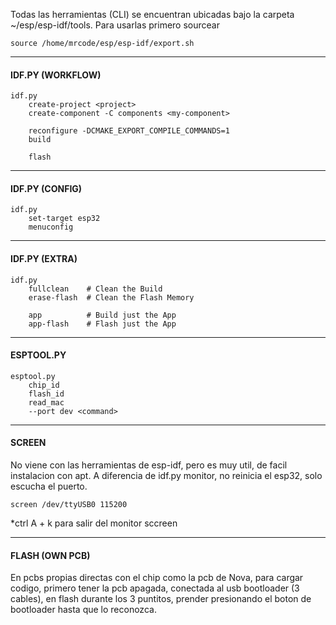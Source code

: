 Todas las herramientas (CLI) se encuentran ubicadas bajo la carpeta ~/esp/esp-idf/tools. Para usarlas primero sourcear 

```
source /home/mrcode/esp/esp-idf/export.sh
```

---
#### IDF.PY (WORKFLOW)
```
idf.py
	create-project <project>
	create-component -C components <my-component>
	
	reconfigure -DCMAKE_EXPORT_COMPILE_COMMANDS=1
	build
	
	flash
```

---
#### IDF.PY (CONFIG)
```
idf.py
	set-target esp32
	menuconfig
```

---
#### IDF.PY (EXTRA)
```
idf.py
	fullclean    # Clean the Build
	erase-flash  # Clean the Flash Memory
	
	app          # Build just the App 
	app-flash    # Flash just the App
```

---
#### ESPTOOL.PY
```
esptool.py
	chip_id
	flash_id
	read_mac
	--port dev <command>
```

---
#### SCREEN
No viene con las herramientas de esp-idf, pero es muy util, de facil instalacion con apt. A diferencia de idf.py monitor, no reinicia el esp32, solo escucha el puerto.

```
screen /dev/ttyUSB0 115200
```

*ctrl A + k para salir del monitor sccreen

---
#### FLASH (OWN PCB)
En pcbs propias directas con el chip como la pcb de Nova, para cargar codigo, primero tener la pcb apagada, conectada al usb bootloader (3 cables), en flash durante los 3 puntitos, prender presionando el boton de bootloader hasta que lo reconozca.